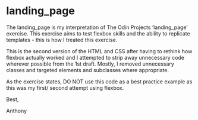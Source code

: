 # landing_page

The landing_page is my interpretation of The Odin Projects ‘landing_page’ exercise. This exercise aims to test flexbox skills and the ability to replicate templates - this is how I treated this exercise. 

This is the second version of the HTML and CSS after having to rethink how flexbox actually worked and I attempted to strip away unnecessary code wherever possible from the 1st draft. Mostly, I removed unnecessary classes and targeted elements and subclasses where appropriate. 

As the exercise states, DO NOT use this code as a best practice example as this was my first/ second attempt using flexbox. 

Best, 

Anthony
